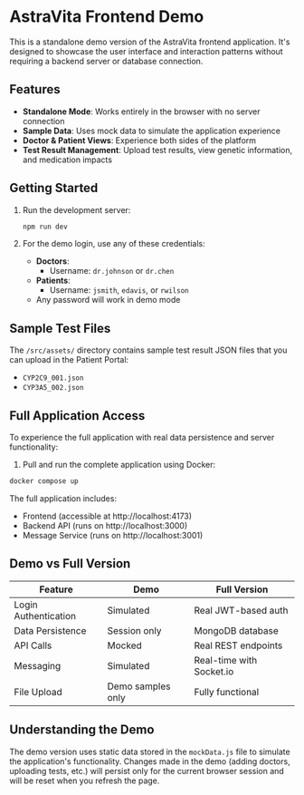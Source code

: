 # AstraVita Frontend Demo

This is a standalone demo version of the AstraVita frontend application. It's designed to showcase the user interface and interaction patterns without requiring a backend server or database connection.

## Features

- **Standalone Mode**: Works entirely in the browser with no server connection
- **Sample Data**: Uses mock data to simulate the application experience
- **Doctor & Patient Views**: Experience both sides of the platform
- **Test Result Management**: Upload test results, view genetic information, and medication impacts

## Getting Started

1. Run the development server:
   ```bash
   npm run dev
   ```

2. For the demo login, use any of these credentials:
   - **Doctors**: 
     - Username: `dr.johnson` or `dr.chen` 
   - **Patients**: 
     - Username: `jsmith`, `edavis`, or `rwilson`
   - Any password will work in demo mode

## Sample Test Files

The `/src/assets/` directory contains sample test result JSON files that you can upload in the Patient Portal:
- `CYP2C9_001.json`
- `CYP3A5_002.json`

## Full Application Access

To experience the full application with real data persistence and server functionality:

1. Pull and run the complete application using Docker:
```bash
docker compose up
```

The full application includes:
- Frontend (accessible at http://localhost:4173)
- Backend API (runs on http://localhost:3000)
- Message Service (runs on http://localhost:3001)

## Demo vs Full Version

Feature | Demo | Full Version
--------|------|-------------
Login Authentication | Simulated | Real JWT-based auth
Data Persistence | Session only | MongoDB database
API Calls | Mocked | Real REST endpoints
Messaging | Simulated | Real-time with Socket.io
File Upload | Demo samples only | Fully functional

## Understanding the Demo

The demo version uses static data stored in the `mockData.js` file to simulate the application's functionality. Changes made in the demo (adding doctors, uploading tests, etc.) will persist only for the current browser session and will be reset when you refresh the page.

